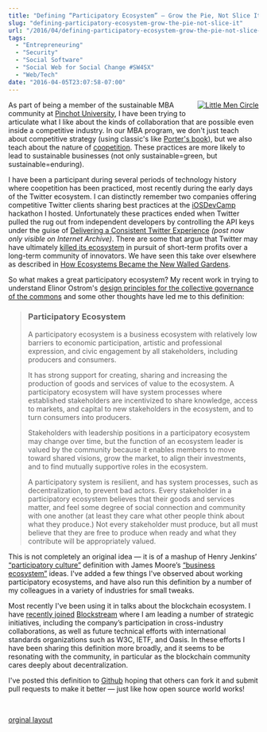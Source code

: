 ```yaml
---
title: "Defining “Participatory Ecosystem” — Grow the Pie, Not Slice It!"
slug: "defining-participatory-ecosystem-grow-the-pie-not-slice-it"
url: "/2016/04/defining-participatory-ecosystem-grow-the-pie-not-slice-it.html"
tags:
  - "Entrepreneuring"
  - "Security"
  - "Social Software"
  - "Social Web for Social Change #SW4SX"
  - "Web/Tech"
date: "2016-04-05T23:07:58-07:00"
---
```

<p><a class="asset-img-link" href="/previous/.a/6a00d8341d8bc053ef01b7c82f02ac970b-pi" style="float: right;"><img alt="Little Men Circle" class="asset  asset-image at-xid-6a00d8341d8bc053ef01b7c82f02ac970b img-responsive" src="/previous/.a/6a00d8341d8bc053ef01b7c82f02ac970b-320wi" style="margin: 0px 0px 5px 5px;" title="Little Men Circle" /></a>As part of being a&#0160;member of the sustainable MBA community at <a href="http://pinchot.edu/">Pinchot University</a>, I have been trying to articulate what I like about the kinds of collaboration that are possible even inside a competitive industry. In our MBA program, we don&#39;t just teach about competitive strategy&#0160;(using classic&#39;s like <a href="http://www.amazon.com/On-Competition-Michael-E-Porter/dp/0875847951">Porter&#39;s book</a>), but we also teach about the nature of&#0160;<a href="https://en.wikipedia.org/wiki/Coopetition" title="Wikipedia link to Coopetition">coopetition</a>. These practices&#0160;are more&#0160;likely to lead to sustainable businesses (not only sustainable=green, but sustainable=enduring).</p>
<p>I have been a participant during several periods of technology history where coopetition has been practiced, most recently during the early days of the Twitter ecosystem. I can distinctly remember two companies&#0160;offering competitive Twitter clients sharing best practices at the <a href="http://www.iosdevcamp.org">iOSDevCamp</a> hackathon I hosted. Unfortunately these practices ended when Twitter pulled the rug out from independent developers by controlling the API keys under the guise of <a href="https://web.archive.org/web/20131017201719/https://dev.twitter.com/blog/delivering-consistent-twitter-experience">Delivering a Consistent Twitter Experience</a><em>&#0160;(post now only visible on Internet Archive)</em>. There are some that argue that Twitter may have ultimately <a href="http://www.novaspivack.com/technology/where-twitter-went-wrong-and-how-to-right-it">killed its ecosystem</a> in pursuit of short-term profits over a long-term community of innovators. We have seen this take over elsewhere as described in&#0160;<a href="https://pando.com/2012/11/03/how-ecosystems-became-the-new-walled-gardens/">How Ecosystems Became the New Walled Gardens</a>.</p>
<p>So what makes a great participatory ecosystem? My recent work in trying to understand Elinor Ostrom&#39;s <a href="/2015/11/a-revised-ostroms-design-principles-for-collective-governance-of-the-commons-.html">design principles for the collective governance of the commons</a>&#0160;and some other thoughts have led me to this definition:</p>
<blockquote>
<h3>Participatory Ecosystem</h3>
<p>A participatory ecosystem is a business ecosystem with relatively low barriers to economic participation, artistic and professional expression, and civic engagement by all stakeholders, including producers and consumers.</p>
<p>It has strong support for creating, sharing and increasing the production of goods and services of value to the ecosystem. A participatory ecosystem will have system processes where established stakeholders are incentivized to share knowledge, access to markets, and capital to new stakeholders in the ecosystem, and to turn consumers into producers.</p>
<p>Stakeholders with leadership positions in a participatory ecosystem may change over time, but the function of an ecosystem leader is valued by the community because it enables members to move toward shared visions, grow the market, to align their investments, and to find mutually supportive roles in the ecosystem.</p>
<p>A participatory system is resilient, and has system processes, such as decentralization, to prevent bad actors. Every stakeholder in a participatory ecosystem believes that their goods and services matter, and feel some degree of social connection and community with one another (at least they care what other people think about what they produce.) Not every stakeholder must produce, but all must believe that they are free to produce when ready and what they contribute will be appropriately valued.</p>
</blockquote>
<p>This is not completely an original idea&#0160;— it is of&#0160;a mashup of Henry Jenkins’ <a href="http://en.wikipedia.org/wiki/Participatory_culture">“participatory culture”</a>&#0160;definition&#0160;with&#0160;James Moore’s <a href="http://en.wikipedia.org/wiki/Business_ecosystem">“business ecosystem”</a>&#0160;ideas. I&#39;ve added a few&#0160;things I&#39;ve observed about&#0160;working participatory ecosystems, and have also&#0160;run this definition&#0160;by a number of my colleagues in a variety of industries for small tweaks.</p>
<p>Most recently I&#39;ve been using it in talks about the blockchain ecosystem. I have <a href="https://blockstream.com/2016/04/05/blockstream-christopher-allen-linux-foundation-w3c-ietf/">recently joined</a> <a href="http://www.blockstream.com">Blockstream</a>&#0160;where I am leading a number of&#0160;strategic initiatives, including the company’s participation in cross-industry collaborations, as well as future technical efforts with international standards organizations such as W3C, IETF, and Oasis. In these efforts I have been sharing this definition more broadly, and it seems to be resonating with the community, in particular as the blockchain community cares deeply about decentralization.</p>
<p>I&#39;ve posted this definition to <a href="http://www.participatoryecosystem.com/">Github</a>&#0160;hoping that others can fork it and submit pull requests to make it better — just like how&#0160;open source world works!</p>
<p>&#0160;</p>
<p class="previous"><a href="/previous/2016/04/defining-participatory-ecosystem-grow-the-pie-not-slice-it.html" rel="syndication" class="u-syndication" >orginal layout</a></p>

